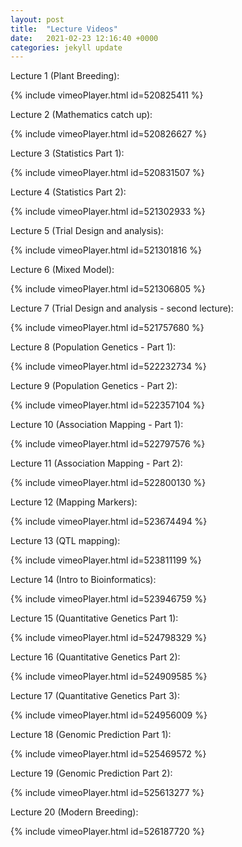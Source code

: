 ```yaml
---
layout: post
title:  "Lecture Videos"
date:   2021-02-23 12:16:40 +0000
categories: jekyll update
---
```

Lecture 1 (Plant Breeding):

{% include vimeoPlayer.html id=520825411 %}

Lecture 2 (Mathematics catch up):

{% include vimeoPlayer.html id=520826627 %}

Lecture 3 (Statistics Part 1):

{% include vimeoPlayer.html id=520831507 %}

Lecture 4 (Statistics Part 2):

{% include vimeoPlayer.html id=521302933 %}

Lecture 5 (Trial Design and analysis):

{% include vimeoPlayer.html id=521301816 %}

Lecture 6 (Mixed Model):

{% include vimeoPlayer.html id=521306805 %}

Lecture 7 (Trial Design and analysis - second lecture):

{% include vimeoPlayer.html id=521757680 %}

Lecture 8 (Population Genetics - Part 1):

{% include vimeoPlayer.html id=522232734 %}

Lecture 9 (Population Genetics - Part 2):

{% include vimeoPlayer.html id=522357104 %}

Lecture 10 (Association Mapping - Part 1):

{% include vimeoPlayer.html id=522797576 %}

Lecture 11 (Association Mapping - Part 2):

{% include vimeoPlayer.html id=522800130 %}

Lecture 12 (Mapping Markers):

{% include vimeoPlayer.html id=523674494 %}

Lecture 13 (QTL mapping):

{% include vimeoPlayer.html id=523811199 %}

Lecture 14 (Intro to Bioinformatics):

{% include vimeoPlayer.html id=523946759 %}

Lecture 15 (Quantitative Genetics Part 1):

{% include vimeoPlayer.html id=524798329 %}

Lecture 16 (Quantitative Genetics Part 2):

{% include vimeoPlayer.html id=524909585 %}

Lecture 17 (Quantitative Genetics Part 3): 

{% include vimeoPlayer.html id=524956009 %}

Lecture 18 (Genomic Prediction Part 1): 

{% include vimeoPlayer.html id=525469572 %}

Lecture 19 (Genomic Prediction Part 2): 

{% include vimeoPlayer.html id=525613277 %}

Lecture 20 (Modern Breeding): 

{% include vimeoPlayer.html id=526187720 %}

